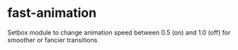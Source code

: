 # fast-animation
Setbox module to change animation speed between 0.5 (on) and 1.0 (off) for smoother or fancier transitions
